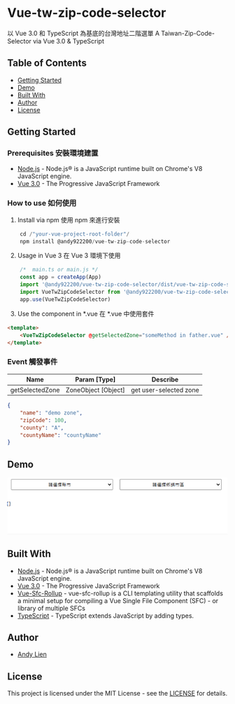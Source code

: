 # Vue-tw-zip-code-selector

以 Vue 3.0 和 TypeScript 為基底的台灣地址二階選單
A Taiwan-Zip-Code-Selector via Vue 3.0 & TypeScript

## Table of Contents
  * [Getting Started](#getting-started)
  * [Demo](#demo)
  * [Built With](#built-with)
  * [Author](#author)
  * [License](#license)

## Getting Started
### Prerequisites 安裝環境建置

* [Node.js](https://nodejs.org/en/) - Node.js® is a JavaScript runtime built on Chrome's V8 JavaScript engine.
* [Vue 3.0](https://v3.vuejs.org/) - The Progressive JavaScript Framework

### How to use 如何使用

1. Install via npm 使用 npm 來進行安裝
```javascript
    cd /"your-vue-project-root-folder"/
    npm install @andy922200/vue-tw-zip-code-selector
```
2. Usage in Vue 3 在 Vue 3 環境下使用
```javascript
    /*  main.ts or main.js */
    const app = createApp(App)
    import '@andy922200/vue-tw-zip-code-selector/dist/vue-tw-zip-code-selector.css'
    import VueTwZipCodeSelector from '@andy922200/vue-tw-zip-code-selector'
    app.use(VueTwZipCodeSelector)
```
3. Use the component in *.vue 在 *.vue 中使用套件 
```html
<template>
    <VueTwZipCodeSelector @getSelectedZone="someMethod in father.vue" />
</template>
```

### Event 觸發事件
| Name | Param [Type] | Describe |
| ---- | --------- | -------- |
| getSelectedZone | ZoneObject [Object] | get user-selected zone |

```json
{
    "name": "demo zone",
    "zipCode": 100,
    "county": "A",
    "countyName": "countyName"
}
```
## Demo
![Alt text](/Demo.gif)

## Built With
* [Node.js](https://nodejs.org/en/) - Node.js® is a JavaScript runtime built on Chrome's V8 JavaScript engine.
* [Vue 3.0](https://v3.vuejs.org/) - The Progressive JavaScript Framework
* [Vue-Sfc-Rollup](https://www.npmjs.com/package/vue-sfc-rollup) - vue-sfc-rollup is a CLI templating utility that scaffolds a minimal setup for compiling a Vue Single File Component (SFC) - or library of multiple SFCs
* [TypeScript](https://www.typescriptlang.org/) - TypeScript extends JavaScript by adding types.

## Author
- [Andy Lien](https://github.com/andy922200)

## License
This project is licensed under the MIT License - see the [LICENSE](LICENSE) for details.
